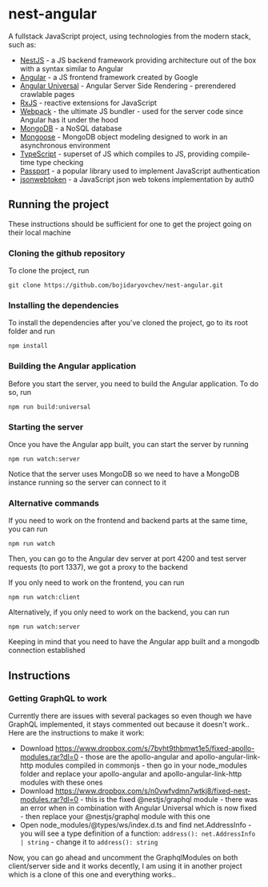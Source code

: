 # nest-angular

A fullstack JavaScript project, using technologies from the modern stack, such as:

* [NestJS](https://github.com/nestjs/nest) - a JS backend framework providing architecture out of the box with a syntax similar to Angular
* [Angular](https://github.com/angular/angular) - a JS frontend framework created by Google
* [Angular Universal](https://github.com/angular/universal) - Angular Server Side Rendering - prerendered crawlable pages
* [RxJS](https://github.com/Reactive-Extensions/RxJS) - reactive extensions for JavaScript
* [Webpack](https://github.com/webpack/webpack) - the ultimate JS bundler - used for the server code since Angular has it under the hood
* [MongoDB](https://github.com/mongodb/mongo) - a NoSQL database
* [Mongoose](https://github.com/Automattic/mongoose) - MongoDB object modeling designed to work in an asynchronous environment
* [TypeScript](https://github.com/Microsoft/TypeScript) - superset of JS which compiles to JS, providing compile-time type checking
* [Passport](https://github.com/jaredhanson/passport) - a popular library used to implement JavaScript authentication
* [jsonwebtoken](https://github.com/auth0/node-jsonwebtoken) - a JavaScript json web tokens implementation by auth0

## Running the project

These instructions should be sufficient for one to get the project going on their local machine

### Cloning the github repository

To clone the project, run
```
git clone https://github.com/bojidaryovchev/nest-angular.git
```

### Installing the dependencies

To install the dependencies after you've cloned the project, go to its root folder and run
```
npm install
```

### Building the Angular application

Before you start the server, you need to build the Angular application. To do so, run
```
npm run build:universal
```

### Starting the server

Once you have the Angular app built, you can start the server by running
```
npm run watch:server
```
Notice that the server uses MongoDB so we need to have a MongoDB instance running so the server can connect to it

### Alternative commands

If you need to work on the frontend and backend parts at the same time, you can run
```
npm run watch
```
Then, you can go to the Angular dev server at port 4200 and test server requests (to port 1337), we got a proxy to the backend

If you only need to work on the frontend, you can run
```
npm run watch:client
```

Alternatively, if you only need to work on the backend, you can run
```
npm run watch:server
```
Keeping in mind that you need to have the Angular app built and a mongodb connection established

## Instructions

### Getting GraphQL to work

Currently there are issues with several packages so even though we have GraphQL implemented, it stays commented out because it doesn't work.. Here are the instructions to make it work:

- Download https://www.dropbox.com/s/7bvht9thbmwt1e5/fixed-apollo-modules.rar?dl=0 - those are the apollo-angular and apollo-angular-link-http modules compiled in commonjs - then go in your node_modules folder and replace your apollo-angular and apollo-angular-link-http modules with these ones
- Download https://www.dropbox.com/s/n0vwfvdmn7wtkj8/fixed-nest-modules.rar?dl=0 - this is the fixed @nestjs/graphql module - there was an error when in combination with Angular Universal which is now fixed - then replace your @nestjs/graphql module with this one
- Open node_modules/@types/ws/index.d.ts and find net.AddressInfo - you will see a type definition of a function:
```address(): net.AddressInfo | string``` - change it to ```address(): string```

Now, you can go ahead and uncomment the GraphqlModules on both client/server side and it works decently, I am using it in another project which is a clone of this one and everything works..
